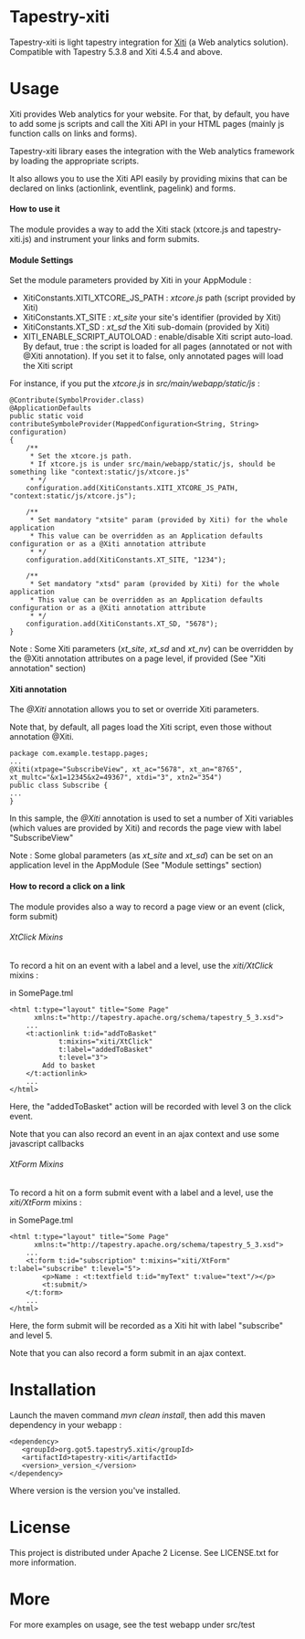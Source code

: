 Tapestry-xiti
=================

Tapestry-xiti is light tapestry integration for [Xiti](http://www.xiti.com/) (a Web analytics solution).
Compatible with Tapestry 5.3.8 and Xiti 4.5.4 and above.

Usage
=======

Xiti provides Web analytics for your website. For that, by default, you have to add some js scripts and call the Xiti API in your HTML pages (mainly js function calls on links and forms).

Tapestry-xiti library eases the integration with the Web analytics framework by loading the appropriate scripts.
 
It also allows you to use the Xiti API easily by providing mixins that can be declared on links (actionlink, eventlink, pagelink) and forms.

#### How to use it ####

The module provides a way to add the Xiti stack (xtcore.js and tapestry-xiti.js) and instrument your links and form submits.


#### Module Settings ####

Set the module parameters provided by Xiti in your AppModule : 
- XitiConstants.XITI_XTCORE_JS_PATH : _xtcore.js_ path (script provided by Xiti) 
- XitiConstants.XT_SITE : _xt\_site_ your site's identifier (provided by Xiti)
- XitiConstants.XT_SD : _xt\_sd_ the Xiti sub-domain (provided by Xiti)
- XITI_ENABLE_SCRIPT_AUTOLOAD : enable/disable Xiti script auto-load. By defaut, true : the script is loaded for all pages (annotated or not  with @Xiti annotation). If you set it to false, only annotated pages will load the Xiti script 
 
 For instance, if you put the _xtcore.js_ in _src/main/webapp/static/js_ : 

	@Contribute(SymbolProvider.class)
	@ApplicationDefaults
	public static void contributeSymboleProvider(MappedConfiguration<String, String> configuration)
	{
		/**
		 * Set the xtcore.js path. 
		 * If xtcore.js is under src/main/webapp/static/js, should be something like "context:static/js/xtcore.js"
		 * */
		configuration.add(XitiConstants.XITI_XTCORE_JS_PATH, "context:static/js/xtcore.js"); 
		
		/**
		 * Set mandatory "xtsite" param (provided by Xiti) for the whole application
		 * This value can be overridden as an Application defaults configuration or as a @Xiti annotation attribute
		 * */  
		configuration.add(XitiConstants.XT_SITE, "1234"); 
		
		/**
		 * Set mandatory "xtsd" param (provided by Xiti) for the whole application
		 * This value can be overridden as an Application defaults configuration or as a @Xiti annotation attribute
		 * */  
		configuration.add(XitiConstants.XT_SD, "5678"); 
	}

Note : Some Xiti parameters (_xt\_site_, _xt\_sd_ and _xt\_nv_) can be overridden by the @Xiti annotation attributes on a page level, if provided (See "Xiti annotation" section)

#### Xiti annotation  ####

The _@Xiti_ annotation allows you to set or override Xiti parameters.  

Note that, by default, all pages load the Xiti script, even those without annotation @Xiti.

    package com.example.testapp.pages;
    ...
    @Xiti(xtpage="SubscribeView", xt_ac="5678", xt_an="8765", xt_multc="&x1=12345&x2=49367", xtdi="3", xtn2="354")
    public class Subscribe {
    ...
    }

In this sample, the _@Xiti_ annotation is used to set a number of Xiti variables (which values are provided by Xiti) and records the page view with label "SubscribeView" 

Note : Some global parameters (as _xt\_site_ and _xt\_sd_) can be set on an application level in the AppModule (See "Module settings" section)

#### How to record a click on a link ####

The module provides also a way to record a page view or an event (click, form submit)

###### XtClick Mixins ######

To record a hit on an event with a label and a level, use the _xiti/XtClick_ mixins :

in SomePage.tml

    <html t:type="layout" title="Some Page"  
          xmlns:t="http://tapestry.apache.org/schema/tapestry_5_3.xsd">
        ...
        <t:actionlink t:id="addToBasket" 
                t:mixins="xiti/XtClick" 
                t:label="addedToBasket" 
                t:level="3">
            Add to basket
        </t:actionlink>
        ...
    </html>

Here, the "addedToBasket" action will be recorded with level 3 on the click event.

Note that you can also record an event in an ajax context and use some javascript callbacks

###### XtForm Mixins ######

To record a hit on a form submit event with a label and a level, use the _xiti/XtForm_ mixins :

in SomePage.tml

    <html t:type="layout" title="Some Page"  
          xmlns:t="http://tapestry.apache.org/schema/tapestry_5_3.xsd">
        ...
        <t:form t:id="subscription" t:mixins="xiti/XtForm" t:label="subscribe" t:level="5">
			<p>Name : <t:textfield t:id="myText" t:value="text"/></p>
			<t:submit/>
		</t:form>
        ...
    </html>

Here, the form submit will be recorded as a Xiti hit with label "subscribe" and level 5. 

Note that you can also record a form submit in an ajax context.

Installation
============

Launch the maven command *mvn clean install*, then add this maven dependency in your webapp :
 
    <dependency>
       <groupId>org.got5.tapestry5.xiti</groupId>
       <artifactId>tapestry-xiti</artifactId>
       <version>_version_</version>
    </dependency>

Where version is the version you've installed. 

License
=======

This project is distributed under Apache 2 License. See LICENSE.txt for more information.

More
====

For more examples on usage, see the test webapp under src/test

